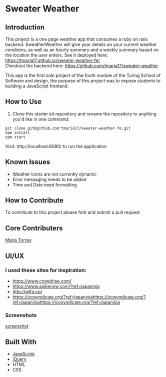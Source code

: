 # Sweater Weather
## Introduction
 This project is a one page weather app that consumes a ruby on rails backend. SweatherWeather will give your details on your current weather condiotns, as well as an hourly summary and a weekly summary based on the location the user enters.
See it deployed here: https://tmaria17.github.io/sweater-weather-fe/   <br>
Checkout the backend here: https://github.com/tmaria17/sweater-weather

This app is the first solo project of the fouth module of the Turing School of Software and design, the purpose of this project was to expose students to building a JavaScript frontend.


## How to Use

1. Clone this starter kit repository and rename the repository to anything you'd like in one command:

  ```shell
  git clone git@github.com:tmaria17/sweater-weather-fe.git
  npm install 
  npm start
  ```
  Visit: http://localhost:8080/ to run the application

## Known Issues
 * Weather Icons are not currently dynamic
 * Error messaging needs to be added
 * Time and Date need formatting
## How to Contribute 
To contribute to this project please fork and submit a pull request

## Core Contributers 
[Maria Torres](https://github.com/tmaria17)

## UI/UX
### I used these sites for inspiration: 
* https://www.crowdrise.com/ 
* https://www.spikenow.com/?ref=lapaninja
* http://wthr.co/
* https://icosyndicate.org/?ref=lapaninjahttps://icosyndicate.org/?ref=lapaninjahttps://icosyndicate.org/?ref=lapaninja
### Screenshots
[screenshot](https://raw.github.com/tmaria17/sweater-weather-fe/master/example.png)


## Built With

* [JavaScript](https://www.javascript.com/)
* [jQuery](https://jquery.com/)
* HTML
* CSS

